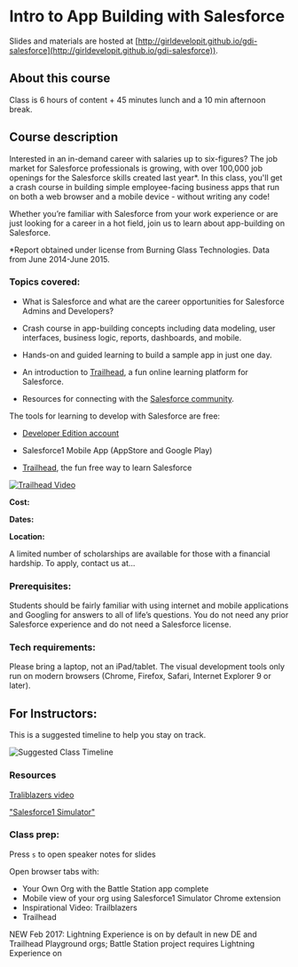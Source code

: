 # Intro to App Building with Salesforce

Slides and materials are hosted at [http://girldevelopit.github.io/gdi-salesforce](http://girldevelopit.github.io/gdi-salesforce)).

## About this course

Class is 6 hours of content + 45 minutes lunch and a 10 min afternoon break.

## Course description

Interested in an in-demand career with salaries up to six-figures? The job market for Salesforce professionals is growing, with over 100,000 job openings for the Salesforce skills created last year*. In this class, you'll get a crash course in building simple employee-facing business apps that run on both a web browser and a mobile device - without writing any code! 

Whether you’re familiar with Salesforce from your work experience or are just looking for a career in a hot field, join us to learn about app-building on Salesforce.

*Report obtained under license from Burning Glass Technologies. Data from June 2014-June 2015.

### Topics covered:

 - What is Salesforce and what are the career opportunities for Salesforce Admins and Developers?

 - Crash course in app-building concepts including data modeling, user interfaces, business logic, reports, dashboards, and mobile.

 - Hands-on and guided learning to build a sample app in just one day.

 - An introduction to [Trailhead](https://developer.salesforce.com/trailhead), a fun online learning platform for Salesforce.

 - Resources for connecting with the [Salesforce community](https://success.salesforce.com/).

The tools for learning to develop with Salesforce are free:

 - [Developer Edition account](https://developer.salesforce.com/signup) 

 - Salesforce1 Mobile App (AppStore and Google Play)

 - [Trailhead](https://developer.salesforce.com/trailhead/), the fun free way to learn Salesforce


[![Trailhead Video](http://img.youtube.com/vi/LIefFBi-lHw/0.jpg)](https://youtu.be/LIefFBi-lHw)


**Cost:** 

**Dates:** 

**Location:** 

A limited number of scholarships are available for those with a financial hardship. To apply, contact us at...


### Prerequisites:

Students should be fairly familiar with using internet and mobile applications and Googling for answers to all of life’s questions. You do not need any prior Salesforce experience and do not need a Salesforce license. 

### Tech requirements:

Please bring a laptop, not an iPad/tablet. The visual development tools only run on modern browsers (Chrome, Firefox, Safari, Internet Explorer 9 or later).


## For Instructors:

This is a suggested timeline to help you stay on track.

![Suggested Class Timeline](images/timeline.jpg?raw=true)

### Resources
[Traliblazers video](https://www.youtube.com/watch?v=LIefFBi-lHw)

["Salesforce1 Simulator"](https://chrome.google.com/webstore/detail/salesforce1-simulator/cknbjckicenodbiaejbmkjhldffonggp)

### Class prep:

Press `s` to open speaker notes for slides

Open browser tabs with:

 - Your Own Org with the Battle Station app complete
 - Mobile view of your org using Salesforce1 Simulator Chrome extension
 - Inspirational Video: Trailblazers
 - Trailhead

NEW Feb 2017: Lightning Experience is on by default in new DE and Trailhead Playground orgs; Battle Station project requires Lightning Experience on

